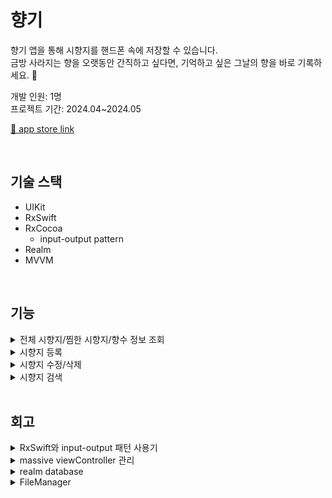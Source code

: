 # 향기

향기 앱을 통해 시향지를 핸드폰 속에 저장할 수 있습니다. </br>
금방 사라지는 향을 오랫동안 간직하고 싶다면, 기억하고 싶은 그날의 향을 바로 기록하세요. 💐

개발 인원: 1명 </br>
프로젝트 기간: 2024.04~2024.05

[💐 app store link](https://apps.apple.com/kr/app/향기/id6503708700)

</br>


## 기술 스택

- UIKit
- RxSwift
- RxCocoa
    - input-output pattern
- Realm
- MVVM

</br>

## 기능

<details>
    <summary> 전체 시향지/찜한 시향지/향수 정보 조회 </summary>

<!-- summary 아래 한칸 공백 두고 내용 삽입 -->

<img src = "https://github.com/minnnidev/Hyanggi/assets/108191001/97dca9a8-78a4-48d5-899b-ce717486dad9" width = 30% >
<img src = "https://github.com/minnnidev/Hyanggi/assets/108191001/cae79f05-f986-4dc3-ba21-49e6427833bb" width = 30% >
<img src = "https://github.com/minnnidev/Hyanggi/assets/108191001/878df245-870b-4c22-9bda-8bdb1fd4f5d1" width = 30% >

</details>

<details>
    <summary> 시향지 등록 </summary>

<!-- summary 아래 한칸 공백 두고 내용 삽입 -->

<img src = "https://github.com/minnnidev/Hyanggi/assets/108191001/d4a029b4-691d-4959-a8e0-1932ff3fe4d6" width = 30%>

</details>

<details>
    <summary> 시향지 수정/삭제 </summary>

<!-- summary 아래 한칸 공백 두고 내용 삽입 -->

<img src = "https://github.com/minnnidev/Hyanggi/assets/108191001/01725a49-66cb-423c-b90d-45470560ea78" width = 30%>
<img src = "https://github.com/minnnidev/Hyanggi/assets/108191001/cf9f7ee4-8526-4e90-af37-4483a80aad6b" width = 30%>



</details>

<details>
    <summary> 시향지 검색 </summary>

<!-- summary 아래 한칸 공백 두고 내용 삽입 -->

<img src = "https://github.com/minnnidev/Hyanggi/assets/108191001/fe99a6ab-bf49-4295-801e-a499b27b71c5" width = 30%>

</details>

</br>

## 회고

<details>
<summary> RxSwift와 input-output 패턴 사용기</summary>

**ViewModel은 View에 보여줄 형태로 가공, View는 UI에 보여줄 용도로만.** </br>
최대한 의도를 명확하게 하기 위해 RxSwift의 input-output pattern을 활용했다.

- input-output pattern 사용 전
  ```
  // ViewModel
  
  let dateRelay = BehaviorRelay<String>(value: "")
  let brandNameRelay = BehaviorRelay<String>(value: "")
  let perfumeNameRelay = BehaviorRelay<String>(value: "")
  let contentRelay = BehaviorRelay<String>(value: "")
  let sentenceRelay = BehaviorRelay<String>(value: "")

  let completeAction = PublishRelay<Void>()

  var initialPerfume: Driver<Perfume?> {
    return Observable.just(perfume)
      .asDriver(onErrorJustReturn: nil)
  }

  var formValid: Observable<Bool> {
    return Observable.combineLatest(brandNameRelay,
                                    perfumeNameRelay,
                                    sentenceRelay)
      .map { !$0.isEmpty && !$1.isEmpty && !$2.isEmpty }
  }
  ```

  </br>
  
- input-output pattern 사용 후
  ```
  // ViewModel
  
  struct Input {
    let dateText: Observable<String>
    let brandNameText: Observable<String>
    let perfumeNameText: Observable<String>
    let contentText: Observable<String>
    let sentenceText: Observable<String>
    let dismissButtonTap: ControlEvent<Void>
    let completeButtonTap: ControlEvent<Void>
    let selectImage: Observable<UIImage?>
    let deletePhotoButtonTap: ControlEvent<Void>
  }
  
  struct Output {
    let isFormValid: Observable<Bool>
    let dismissToPrevious: Observable<Void>
    let initialPerfume: Driver<Perfume?>
    let perfumeImage: BehaviorRelay<UIImage?>
  }
  
  func transform(input: Input) -> Output {
    // return Output(...)
  }
  ```

  ```
  // ViewController - bindViewModel()

  let output = viewModel.transform(input: input)

  output.initialPerfume
    .compactMap { $0 }
    .drive(with: self, onNext: { vc, perfume in
        vc.layoutView.dateTextField.textField.text = perfume.date
        vc.layoutView.brandTextField.textField.text = perfume.brandName
        vc.layoutView.nameTextField.textField.text = perfume.perfumeName
        vc.layoutView.contentTextView.text = perfume.content
        vc.layoutView.sentenceTextField.textField.text = perfume.sentence
    })
    .disposed(by: disposeBag)

  output.perfumeImage
    .withUnretained(self)
    .subscribe(onNext: { vc, image in
        vc.layoutView.photoView.image = image
        vc.layoutView.deletePhotoButton.isHidden = (image == nil)
    })
    .disposed(by: disposeBag)

  output.dismissToPrevious
    .withUnretained(self)
    .bind { vc, _ in
        vc.dismiss(animated: true)
    }
    .disposed(by: disposeBag)

  output.isFormValid
    .bind(to: layoutView.completeButton.rx.isEnabled)
    .disposed(by: disposeBag)
  ```
  

모든 이벤트나 입력 데이터를 input으로 넣어줘야 하기 때문에, 간단하게 적을 수 있는 코드도 길어질 수 있다는 단점이 존재하였다. </br>
하지만 output 데이터를 통해 View에 나타낼 수 있다는 점은 데이터의 흐름을 명확하게 보여주고, ViewModel과 View의 역할을 분리할 수 있다고 느껴졌다. </br>
input-ouput pattern을 사용해 보면서, ViewModel은 View에 보여줄 데이터를 가공하는 곳이라는 정의를 확실하게 내릴 수 있었다. </br>

</details>

<details>
<summary>massive viewController 관리</summary>

- ViewController에서 View를 분리하기 위해 `loadView()` 메서드를 사용하여 View를 분리
- View에 보여줄 모델을 가공하는 로직은 ViewModel로 이동

</details>


<details>
<summary>realm database</summary>

- realm database에 향수 정보 저장
- Repository Pattern 활용
    - `PerfumeStorageType` 프로토콜을 정의하여 local database → realm database 이전을 쉽게 수정할 수 있었음.
- 관련 파일: Service 폴더

</details>


<details>
<summary>FileManager</summary>

- 향수 이미지 등록 시, 이미지는 file 내에 저장하고, file에 접근하는 경로를 realm database에 저장하도록 하였다.
- 관련 파일: Service 폴더 내의 `ImageFileManager`

</details>
